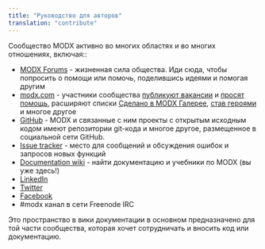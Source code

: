 ```yaml
---
title: "Руководство для авторов"
translation: "contribute"
---
```


Сообщество MODX активно во многих областях и во многих отношениях, включая::

- [MODX Forums](http://modxcms.com/forums/) - жизненная сила общества. Иди сюда, чтобы попросить о помощи или помочь, поделившись идеями и помогая другим
- [modx.com](http://modx.com/) - участники сообщества [публикуют вакансии](http://modx.com/services/jobs/) и [просят помощь](http://modx.com/services/help-wanted/), расширяют списки [Сделано в MODX Галерее](http://modx.com/learn/gallery/), [став героями](http://modx.com/community/wall-of-fame/) и многое другое
- [GitHub](https://github.com/modxcms/) - MODX и связанные с ним проекты с открытым исходным кодом имеют репозитории git-кода и многое другое, размещенное в социальной сети GitHub.
- [Issue tracker](http://bugs.modx.com/) - место для сообщений и обсуждения ошибок и запросов новых функций
- [Documentation wiki](http://rtfm.modx.com/) - найти документацию и учебники по MODX (вы уже здесь!)
- [LinkedIn](http://www.linkedin.com/groups?gid=697477)
- [Twitter](http://twitter.com/#!/modxcms)
- [Facebook](http://www.facebook.com/modxcms)
- \#modx канал в сети Freenode IRC

Это пространство в вики документации в основном предназначено для той части сообщества, которая хочет сотрудничать и вносить код или документацию.
